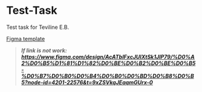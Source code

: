 # Test-Task
Test task for Teviline E.B.

[Figma template](https://www.figma.com/design/AcATbIFxcJUIXtSk1JlP79/%D0%A2%D0%B5%D1%81%D1%82%D0%BE%D0%B2%D0%BE%D0%B5-%D0%B7%D0%B0%D0%B4%D0%B0%D0%BD%D0%B8%D0%B5?node-id=4201-22576&t=9xZSVkqJEaqmGUrx-0)

>***If link is not work: https://www.figma.com/design/AcATbIFxcJUIXtSk1JlP79/%D0%A2%D0%B5%D1%81%D1%82%D0%BE%D0%B2%D0%BE%D0%B5-%D0%B7%D0%B0%D0%B4%D0%B0%D0%BD%D0%B8%D0%B5?node-id=4201-22576&t=9xZSVkqJEaqmGUrx-0***